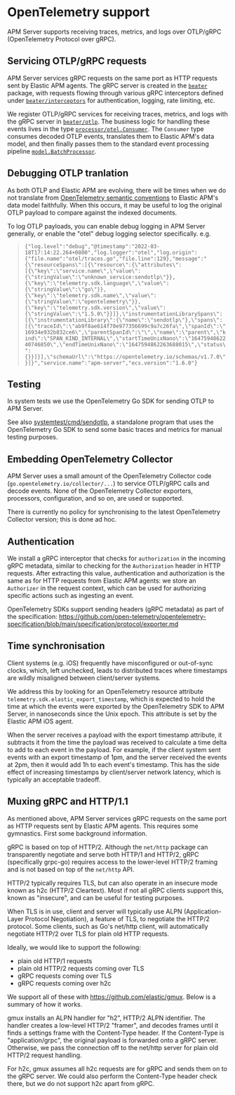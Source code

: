 # OpenTelemetry support

APM Server supports receiving traces, metrics, and logs over OTLP/gRPC (OpenTelemetry Protocol over gRPC).

## Servicing OTLP/gRPC requests

APM Server services gRPC requests on the same port as HTTP requests sent by Elastic APM agents. The gRPC
server is created in the [`beater`](../internal/beater) package, with requests flowing through various gRPC
interceptors defined under [`beater/interceptors`](../internal/beater/interceptors) for authentication,
logging, rate limiting, etc.

We register OTLP/gRPC services for receiving traces, metrics, and logs with the gRPC server in
[`beater/otlp`](../internal/beater/otlp). The business logic for handling these events lives in the type
[`processor/otel.Consumer`](../internal/processor/otel/traces.go). The `Consumer` type consumes decoded
OTLP events, translates them to Elastic APM's data model, and then finally passes them to the standard
event processing pipeline [`model.BatchProcessor`](../internal/model/batch.go).

## Debugging OTLP tranlation

As both OTLP and Elastic APM are evolving, there will be times when we do not translate from
[OpenTelemetry semantic conventions](https://github.com/open-telemetry/opentelemetry-specification/blob/main/specification/trace/semantic_conventions/README.md)
to Elastic APM's data model faithfully. When this occurs, it may be useful to log the original OTLP payload
to compare against the indexed documents.

To log OTLP payloads, you can enable debug logging in APM Server generally, or enable the "otel" debug logging
selector specifically. e.g.

> `{"log.level":"debug","@timestamp":"2022-03-18T17:14:22.264+0800","log.logger":"otel","log.origin":{"file.name":"otel/traces.go","file.line":129},"message":"{\"resourceSpans\":[{\"resource\":{\"attributes\":[{\"key\":\"service.name\",\"value\":{\"stringValue\":\"unknown_service:sendotlp\"}},{\"key\":\"telemetry.sdk.language\",\"value\":{\"stringValue\":\"go\"}},{\"key\":\"telemetry.sdk.name\",\"value\":{\"stringValue\":\"opentelemetry\"}},{\"key\":\"telemetry.sdk.version\",\"value\":{\"stringValue\":\"1.5.0\"}}]},\"instrumentationLibrarySpans\":[{\"instrumentationLibrary\":{\"name\":\"sendotlp\"},\"spans\":[{\"traceId\":\"ab9f8ae614f70e977356699c9a7c26fa\",\"spanId\":\"16934e932b832ce6\",\"parentSpanId\":\"\",\"name\":\"parent\",\"kind\":\"SPAN_KIND_INTERNAL\",\"startTimeUnixNano\":\"1647594862240746850\",\"endTimeUnixNano\":\"1647594862263688015\",\"status\":{}}]}],\"schemaUrl\":\"https://opentelemetry.io/schemas/v1.7.0\"}]}","service.name":"apm-server","ecs.version":"1.6.0"}`

## Testing

In system tests we use the OpenTelemetry Go SDK for sending OTLP to APM Server.

See also [systemtest/cmd/sendotlp](../systemtest/cmd/sendotlp), a standalone program that uses the
OpenTelemetry Go SDK to send some basic traces and metrics for manual testing purposes.

## Embedding OpenTelemetry Collector

APM Server uses a small amount of the OpenTelemetry Collector code (`go.opentelemetry.io/collector/...`) to
service OTLP/gRPC calls and decode events. None of the OpenTelemetry Collector exporters, processors,
configuration, and so on, are used or supported.

There is currently no policy for synchronising to the latest OpenTelemetry Collector version; this is done ad hoc.

## Authentication

We install a gRPC interceptor that checks for `authorization` in the incoming gRPC metadata, similar to
checking for the `Authorization` header in HTTP requests. After extracting this value, authentication and
authorization is the same as for HTTP requests from Elastic APM agents: we store an `Authorizer` in the request
context, which can be used for authorizing specific actions such as ingesting an event.

OpenTelemetry SDKs support sending headers (gRPC metadata) as part of the specification:
https://github.com/open-telemetry/opentelemetry-specification/blob/main/specification/protocol/exporter.md

## Time synchronisation

Client systems (e.g. iOS) frequently have misconfigured or out-of-sync clocks, which, left unchecked, leads to
distributed traces where timestamps are wildly misaligned between client/server systems.

We address this by looking for an OpenTelemetry resource attribute `telemetry.sdk.elastic_export_timestamp`,
which is expected to hold the time at which the events were exported by the OpenTelemetry SDK to APM Server,
in nanoseconds since the Unix epoch. This attribute is set by the Elastic APM iOS agent.

When the server receives a payload with the export timestamp attribute, it subtracts it from the time the payload
was received to calculate a time delta to add to each event in the payload. For example, if the client system
sent events with an export timestamp of 1pm, and the server received the events at 2pm, then it would add 1h to
each event's timestamp. This has the side effect of increasing timestamps by client/server network latency,
which is typically an acceptable tradeoff.

## Muxing gRPC and HTTP/1.1

As mentioned above, APM Server services gRPC requests on the same port as HTTP requests sent by Elastic APM agents.
This requires some gymnastics. First some background information.

gRPC is based on top of HTTP/2. Although the `net/http` package can transparently negotiate and serve both HTTP/1
and HTTP/2, gRPC (specifically grpc-go) requires access to the lower-level HTTP/2 framing and is not based on top
of the `net/http` API.

HTTP/2 typically requires TLS, but can also operate in an insecure mode known as h2c (HTTP/2 Cleartext). Most if
not all gRPC clients support this, known as "insecure", and can be useful for testing purposes.

When TLS is in use, client and server will typically use ALPN (Application-Layer Protocol Negotiation), a feature
of TLS, to negotiate the HTTP/2 protocol. Some clients, such as Go's net/http client, will automatically negotiate
HTTP/2 over TLS for plain old HTTP requests.

Ideally, we would like to support the following:
 - plain old HTTP/1 requests
 - plain old HTTP/2 requests coming over TLS
 - gRPC requests coming over TLS
 - gRPC requests coming over h2c

We support all of these with https://github.com/elastic/gmux. Below is a summary of how it works.

gmux installs an ALPN handler for "h2", HTTP/2 ALPN identifier. The handler creates a low-level HTTP/2
"framer", and decodes frames until it finds a settings frame with the Content-Type header. If the Content-Type
is "application/grpc", the original payload is forwarded onto a gRPC server. Otherwise, we pass the connection
off to the net/http server for plain old HTTP/2 request handling.

For h2c, gmux assumes all h2c requests are for gRPC and sends them on to the gRPC server. We could also perform
the Content-Type header check there, but we do not support h2c apart from gRPC.
